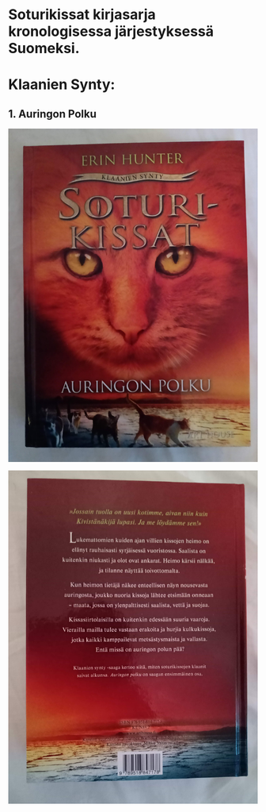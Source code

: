 # Soturikissat kirjasarja kronologisessa järjestyksessä Suomeksi.

# Klaanien Synty:

## 1. Auringon Polku

![ Auringon Polku](auringonpolku1.jpg)

![ Auringon Polku](auringonpolku2.jpg)

